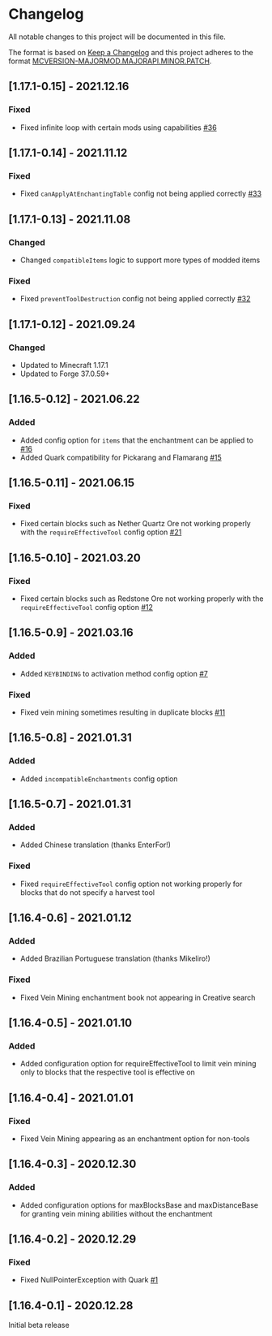 # Changelog
All notable changes to this project will be documented in this file.

The format is based on [Keep a Changelog](http://keepachangelog.com/en/1.0.0/) and this project adheres to the format [MCVERSION-MAJORMOD.MAJORAPI.MINOR.PATCH](https://mcforge.readthedocs.io/en/1.16.x/conventions/versioning/).

## [1.17.1-0.15] - 2021.12.16
### Fixed
- Fixed infinite loop with certain mods using capabilities [#36](https://github.com/TheIllusiveC4/VeinMining/issues/36)

## [1.17.1-0.14] - 2021.11.12
### Fixed
- Fixed `canApplyAtEnchantingTable` config not being applied correctly [#33](https://github.com/TheIllusiveC4/VeinMining/issues/33)

## [1.17.1-0.13] - 2021.11.08
### Changed
- Changed `compatibleItems` logic to support more types of modded items
### Fixed
- Fixed `preventToolDestruction` config not being applied correctly [#32](https://github.com/TheIllusiveC4/VeinMining/issues/32)

## [1.17.1-0.12] - 2021.09.24
### Changed
- Updated to Minecraft 1.17.1
- Updated to Forge 37.0.59+

## [1.16.5-0.12] - 2021.06.22
### Added
- Added config option for `items` that the enchantment can be applied to [#16](https://github.com/TheIllusiveC4/VeinMining/issues/16)
- Added Quark compatibility for Pickarang and Flamarang [#15](https://github.com/TheIllusiveC4/VeinMining/issues/15)

## [1.16.5-0.11] - 2021.06.15
### Fixed
- Fixed certain blocks such as Nether Quartz Ore not working properly with the `requireEffectiveTool` config option [#21](https://github.com/TheIllusiveC4/VeinMining/issues/21)

## [1.16.5-0.10] - 2021.03.20
### Fixed
- Fixed certain blocks such as Redstone Ore not working properly with the `requireEffectiveTool` config option [#12](https://github.com/TheIllusiveC4/VeinMining/issues/12)

## [1.16.5-0.9] - 2021.03.16
### Added
- Added `KEYBINDING` to activation method config option [#7](https://github.com/TheIllusiveC4/VeinMining/issues/7)
### Fixed
- Fixed vein mining sometimes resulting in duplicate blocks [#11](https://github.com/TheIllusiveC4/VeinMining/issues/11)

## [1.16.5-0.8] - 2021.01.31
### Added
- Added `incompatibleEnchantments` config option

## [1.16.5-0.7] - 2021.01.31
### Added
- Added Chinese translation (thanks EnterFor!)
### Fixed
- Fixed `requireEffectiveTool` config option not working properly for blocks that do not specify a
harvest tool

## [1.16.4-0.6] - 2021.01.12
### Added
- Added Brazilian Portuguese translation (thanks Mikeliro!)
### Fixed
- Fixed Vein Mining enchantment book not appearing in Creative search

## [1.16.4-0.5] - 2021.01.10
### Added
- Added configuration option for requireEffectiveTool to limit vein mining only to blocks that the
respective tool is effective on

## [1.16.4-0.4] - 2021.01.01
### Fixed
- Fixed Vein Mining appearing as an enchantment option for non-tools

## [1.16.4-0.3] - 2020.12.30
### Added
- Added configuration options for maxBlocksBase and maxDistanceBase for granting vein mining
abilities without the enchantment

## [1.16.4-0.2] - 2020.12.29
### Fixed
- Fixed NullPointerException with Quark [#1](https://github.com/TheIllusiveC4/VeinMining/issues/1)

## [1.16.4-0.1] - 2020.12.28
Initial beta release
